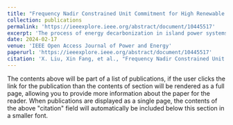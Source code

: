 ```yaml
---
title: "Frequency Nadir Constrained Unit Commitment for High Renewable Penetration Island Power Systems"
collection: publications
permalink: 'https://ieeexplore.ieee.org/abstract/document/10445517'
excerpt: 'The process of energy decarbonization in island power systems is accelerated due to the swift integration of inverter-based renewable energy resources (IBRs). The unique features of such systems, including rapid frequency changes resulting from potential generation outages or imbalances due to the unpredictability of renewable power, pose a significant challenge in maintaining the frequency nadir without external support. This paper presents a unit commitment (UC) model with data-driven frequency nadir constraints, including either frequency nadir or minimum inertia requirements, helping to limit frequency deviations after significant generator outages. The constraints are formulated using a linear regression model that takes advantage of real-world, year-long generation scheduling and dynamic simulation data. The efficacy of the proposed UC model is verified through a year-long simulation in an actual island power system using historical weather data. The alternative minimum inertia constraint, derived from actual system operation assumptions, is also evaluated. Findings demonstrate that the proposed frequency nadir constraint notably improves the system’s frequency nadir under high photovoltaic (PV) penetration levels, albeit with a slight increase in generation costs, when compared to the alternative minimum inertia constraint.'
date: 2024-02-17
venue: 'IEEE Open Access Journal of Power and Energy'
paperurl: 'https://ieeexplore.ieee.org/abstract/document/10445517'
citation: 'X. Liu, Xin Fang, et al., "Frequency Nadir Constrained Unit Commitment for High Renewable Penetration Island Power Systems," in IEEE Open Access Journal of Power and Energy, vol. 11, pp. 141-153, 2024, doi: 10.1109/OAJPE.2024.3370504.'
---
```


The contents above will be part of a list of publications, if the user clicks the link for the publication than the contents of section will be rendered as a full page, allowing you to provide more information about the paper for the reader. When publications are displayed as a single page, the contents of the above "citation" field will automatically be included below this section in a smaller font.

